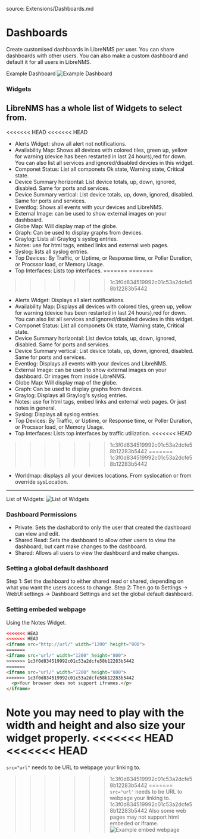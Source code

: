 source: Extensions/Dashboards.md

# Dashboards
Create customised dashboards in LibreNMS per user. You can share dashboards with other users. You can also make a custom dashboard and
default it for all users in LibreNMS.

Example Dashboard
![Example Dashboard](/img/example-dashboard.png)

### Widgets
LibreNMS has a whole list of Widgets to select from. 
--------------------------------------------------------------
<<<<<<< HEAD
<<<<<<< HEAD
+ Alerts Widget: show all alert not notifications.
+ Availability Map: Shows all devices with colored tiles, green up, yellow for warning (device has been restarted in last 24 hours),red   for down. You can also list all services and ignored/disabled devcies in this widget.
+ Componet Status: List all componets Ok state, Warning state, Critical state.
+ Device Summary horizontal: List device totals, up, down, ignored, disabled. Same for ports and services. 
+ Device Summary vertical: List device totals, up, down, ignored, disabled. Same for ports and services.
+ Eventlog: Shows all events with your devices and LibreNMS. 
+ External Image: can be used to show external images on your dashboard. 
+ Globe Map: Will display map of the globe.
+ Graph: Can be used to display graphs from devices. 
+ Graylog: Lists all Graylog's syslog entries.
+ Notes: use for html tags, embed links and external web pages.
+ Syslog: lists all syslog entries.
+ Top Devices: By Traffic, or  Uptime, or Response time, or Poller Duration, or Procssor load, or Memory Usage.
+ Top Interfaces: Lists top interfaces.
=======
=======
>>>>>>> 1c3f0d834519992c01c53a2dcfe58b12283b5442
+ Alerts Widget: Displays all alert notifications.
+ Availability Map: Displays all devices with colored tiles, green up, yellow for warning (device has been restarted in last 24 hours),red   for down. You can also list all services and ignored/disabled devcies in this widget.
+ Componet Status: List all componets Ok state, Warning state, Critical state.
+ Device Summary horizontal: List device totals, up, down, ignored, disabled. Same for ports and services. 
+ Device Summary vertical: List device totals, up, down, ignored, disabled. Same for ports and services.
+ Eventlog: Displays all events with your devices and LibreNMS. 
+ External Image: can be used to show external images on your dashboard. Or images from inside LibreNMS.
+ Globe Map: Will display map of the globe.
+ Graph: Can be used to display graphs from devices. 
+ Graylog: Displays all Graylog's syslog entries.
+ Notes: use for html tags, embed links and external web pages. Or just notes in general.
+ Syslog: Displays all syslog entries.
+ Top Devices: By Traffic, or  Uptime, or Response time, or Poller Duration, or Procssor load, or Memory Usage.
+ Top Interfaces: Lists top interfaces by traffic utilization.
<<<<<<< HEAD
>>>>>>> 1c3f0d834519992c01c53a2dcfe58b12283b5442
=======
>>>>>>> 1c3f0d834519992c01c53a2dcfe58b12283b5442
+ Worldmap: displays all your devices locations. From syslocation or from override sysLocation.
--------------------------------------------------------------------

List of Widgets: 
![List of Widgets][image of widgets]

[image of widgets]: /img/list-widgets.png "List of the widgets"


### Dashboard Permissions
- Private: Sets the dashabord to only the user that created the dashboard can view and edit.
- Shared Read: Sets the dashboard to allow other users to view the dashboard, but cant make changes to the dashboard.
- Shared: Allows all users to view the dashboard and make changes.

### Setting a global default dashboard
Step 1: Set the dashboard to either shared read or shared, depending on what you want the users access to change. 
Step 2: Then go to Settings -> WebUI settings -> Dashboard Settings and set the global default dashboard.

### Setting embeded webpage
Using the Notes Widget.
```html
<<<<<<< HEAD
<<<<<<< HEAD
<iframe src="http://url/" width="1200" height="800">
=======
<iframe src="url/" width="1200" height="800">
>>>>>>> 1c3f0d834519992c01c53a2dcfe58b12283b5442
=======
<iframe src="url/" width="1200" height="800">
>>>>>>> 1c3f0d834519992c01c53a2dcfe58b12283b5442
  <p>Your browser does not support iframes.</p>
</iframe>
```
Note you may need to play with the width and height and also size your widget properly.
<<<<<<< HEAD
<<<<<<< HEAD
=======
``` src="url" ``` needs to be URL to webpage your linking to.
>>>>>>> 1c3f0d834519992c01c53a2dcfe58b12283b5442
=======
``` src="url" ``` needs to be URL to webpage your linking to.
>>>>>>> 1c3f0d834519992c01c53a2dcfe58b12283b5442
Also some web pages may not support html embeded or iframe.
![Example embed webpage](/img/example-embed-website.png)




